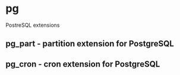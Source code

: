 # pg
PostreSQL extensions

## pg_part - partition extension for PostgreSQL
## pg_cron - cron extension for PostgreSQL

